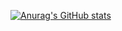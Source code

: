 [![Anurag's GitHub stats](https://github-readme-stats.vercel.app/api?username=sqchenxiyuan)](https://github.com/anuraghazra/github-readme-stats)
